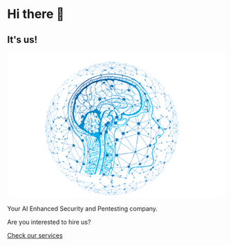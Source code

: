 # Hi there 👋
## It's us!
![It's us!](AI.png)

Your AI Enhanced Security and Pentesting company.

Are you interested to hire us?

[Check our services](https://www.haick.io/#services)
